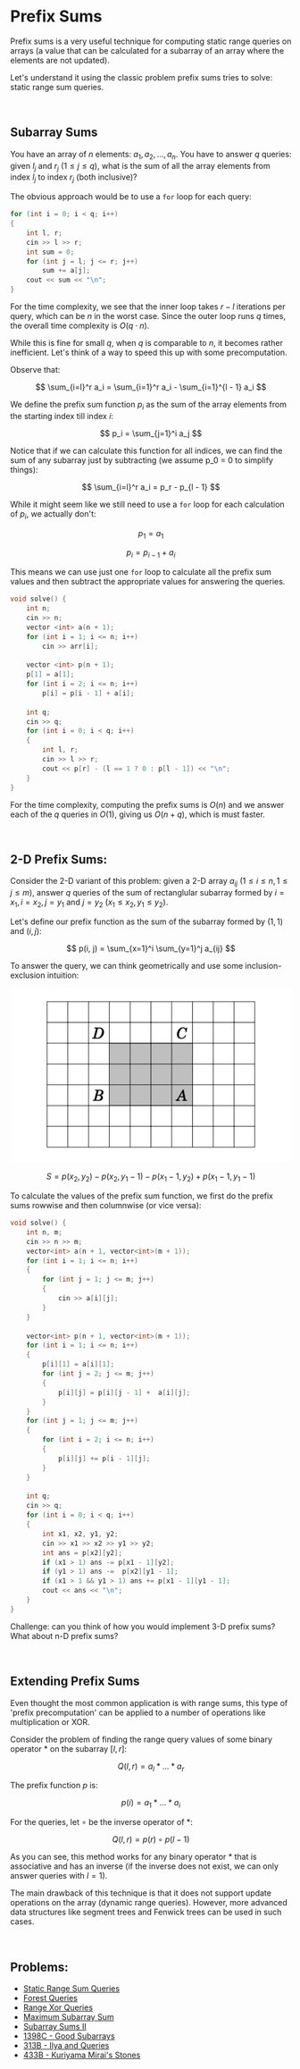 # Prefix Sums

Prefix sums is a very useful technique for computing static range queries on arrays (a value that can be calculated for a subarray of an array where the elements are not updated).

Let's understand it using the classic problem prefix sums tries to solve: static range sum queries.

<br>

## Subarray Sums

You have an array of $n$ elements: $a_1, a_2, ..., a_n$. You have to answer $q$ queries: given $l_j$ and $r_j$ ($1 \le j \le q$), what is the sum of all the array elements from index $l_j$ to index $r_j$ (both inclusive)?

The obvious approach would be to use a `for` loop for each query:
```cpp
for (int i = 0; i < q; i++)
{
    int l, r;
    cin >> l >> r;
    int sum = 0;
    for (int j = l; j <= r; j++)
        sum += a[j];
    cout << sum << "\n";
}
```

For the time complexity, we see that the inner loop takes $r - l$ iterations per query, which can be $n$ in the worst case. Since the outer loop runs $q$ times, the overall time complexity is $O(q \cdot n)$.

While this is fine for small $q$, when $q$ is comparable to $n$, it becomes rather inefficient. Let's think of a way to speed this up with some precomputation.

Observe that:

$$ \sum_{i=l}^r a_i = \sum_{i=1}^r a_i - \sum_{i=1}^{l - 1} a_i $$

We define the prefix sum function $p_i$ as the sum of the array elements from the starting index till index $i$:

$$ p_i = \sum_{j=1}^i  a_j $$

Notice that if we can calculate this function for all indices, we can find the sum of any subarray just by subtracting (we assume p_0 = 0 to simplify things):

$$ \sum_{i=l}^r a_i = p_r - p_{l - 1} $$ 

While it might seem like we still need to use a `for` loop for each calculation of $p_i$, we actually don't:

$$ p_1 = a_1 $$

$$ p_i = p_{i - 1} + a_i $$

This means we can use just one `for` loop to calculate all the prefix sum values and then subtract the appropriate values for answering the queries.

```cpp
void solve() {
    int n;
    cin >> n;
    vector <int> a(n + 1);
    for (int i = 1; i <= n; i++) 
        cin >> arr[i];

    vector <int> p(n + 1);
    p[1] = a[1];
    for (int i = 2; i <= n; i++)
        p[i] = p[i - 1] + a[i];

    int q;
    cin >> q;
    for (int i = 0; i < q; i++)
    {
        int l, r;
        cin >> l >> r;
        cout << p[r] - (l == 1 ? 0 : p[l - 1]) << "\n";
    }
}
```

For the time complexity, computing the prefix sums is $O(n)$ and we answer each of the $q$ queries in $O(1)$, giving us $O(n + q)$, which is must faster.

<br>

## 2-D Prefix Sums:

Consider the 2-D variant of this problem: given a 2-D array $a_{ij}$ $(1 \le i \le n, 1 \le j \le m)$, answer $q$ queries of the sum of rectanglular subarray formed by $i = x_1, i = x_2, j = y_1$ and $j = y_2$ $(x_1 \le x_2, y_1 \le y_2)$.

Let's define our prefix function as the sum of the subarray formed by $(1, 1)$ and $(i, j)$:

$$ p(i, j) = \sum_{x=1}^i \sum_{y=1}^j a_{ij} $$

To answer the query, we can think geometrically and use some inclusion-exclusion intuition:

![2D Prefix Sum](Images/2d-prefix-sum.png)

$$ S = p(x_2, y_2) - p(x_2, y_1 - 1) - p(x_1 - 1, y_2) + p(x_1 - 1, y_1 - 1) $$

To calculate the values of the prefix sum function, we first do the prefix sums rowwise and then columnwise (or vice versa):

```cpp
void solve() {
    int n, m;
    cin >> n >> m;
    vector<int> a(n + 1, vector<int>(m + 1));
    for (int i = 1; i <= n; i++)
    {
        for (int j = 1; j <= m; j++)
        {
            cin >> a[i][j];
        }
    }

    vector<int> p(n + 1, vector<int>(m + 1));
    for (int i = 1; i <= n; i++)
    {
        p[i][1] = a[i][1];
        for (int j = 2; j <= m; j++)
        {
            p[i][j] = p[i][j - 1] +  a[i][j];
        }
    }
    for (int j = 1; j <= m; j++)
    {
        for (int i = 2; i <= n; i++)
        {
            p[i][j] += p[i - 1][j];
        }
    }

    int q;
    cin >> q;
    for (int i = 0; i < q; i++)
    {
        int x1, x2, y1, y2;
        cin >> x1 >> x2 >> y1 >> y2;
        int ans = p[x2][y2];
        if (x1 > 1) ans -= p[x1 - 1][y2];
        if (y1 > 1) ans -=  p[x2][y1 - 1];
        if (x1 > 1 && y1 > 1) ans += p[x1 - 1][y1 - 1];
        cout << ans << "\n";
    }
}
```

Challenge: can you think of how you would implement 3-D prefix sums? What about n-D prefix sums?

<br>

## Extending Prefix Sums

Even thought the most common application is with range sums, this type of 'prefix precomputation' can be applied to a number of operations like multiplication or XOR. 

Consider the problem of finding the range query values of some binary operator $\ast$ on the subarray $[l, r]$:

$$ Q(l, r) = a_l \ast ... \ast a_r $$

The prefix function $p$ is:

$$ p(i) = a_1 \ast ... \ast a_i $$

For the queries, let $\circ$ be the inverse operator of $\ast$:

$$ Q(l, r) = p(r) \circ p(l - 1) $$

As you can see, this method works for any binary operator $\ast$ that is associative and has an inverse (if the inverse does not exist, we can only answer queries with $l = 1$).

The main drawback of this technique is that it does not support update operations on the array (dynamic range queries). However, more advanced data structures like segment trees and Fenwick trees can be used in such cases.

<br>

## Problems:

- [Static Range Sum Queries](https://cses.fi/problemset/task/1646)
- [Forest Queries](https://cses.fi/problemset/task/1652)
- [Range Xor Queries](https://cses.fi/problemset/task/1650)
- [Maximum Subarray Sum](https://cses.fi/problemset/task/1643)
- [Subarray Sums II](https://cses.fi/problemset/task/1661)
- [1398C - Good Subarrays](https://codeforces.com/contest/1398/problem/C)
- [313B - Ilya and Queries](https://codeforces.com/problemset/problem/313/B)
- [433B - Kuriyama Mirai's Stones](https://codeforces.com/problemset/problem/433/B)
